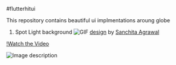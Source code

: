 #flutterhitui

This repository contains beautiful ui implmentations aroung globe

1. Spot Light background
![GIF](https://github.com/viveky259259/flutter_hit_ui/blob/master/gif/light_tab_bar.gif)
[design](https://www.behance.net/gallery/94842819/Animated-Tab-Bar) by
[Sanchita Agrawal](https://www.linkedin.com/in/sanchita-agrawal-829a5612b)

[!Watch the Video](https://github.com/viveky259259/flutter_hit_ui/blob/master/videos/light_tab_bar_video.mp4)

![Image description](https://github.com/viveky259259/flutter_hit_ui/blob/master/images/light_tab_bar.jpeg)

